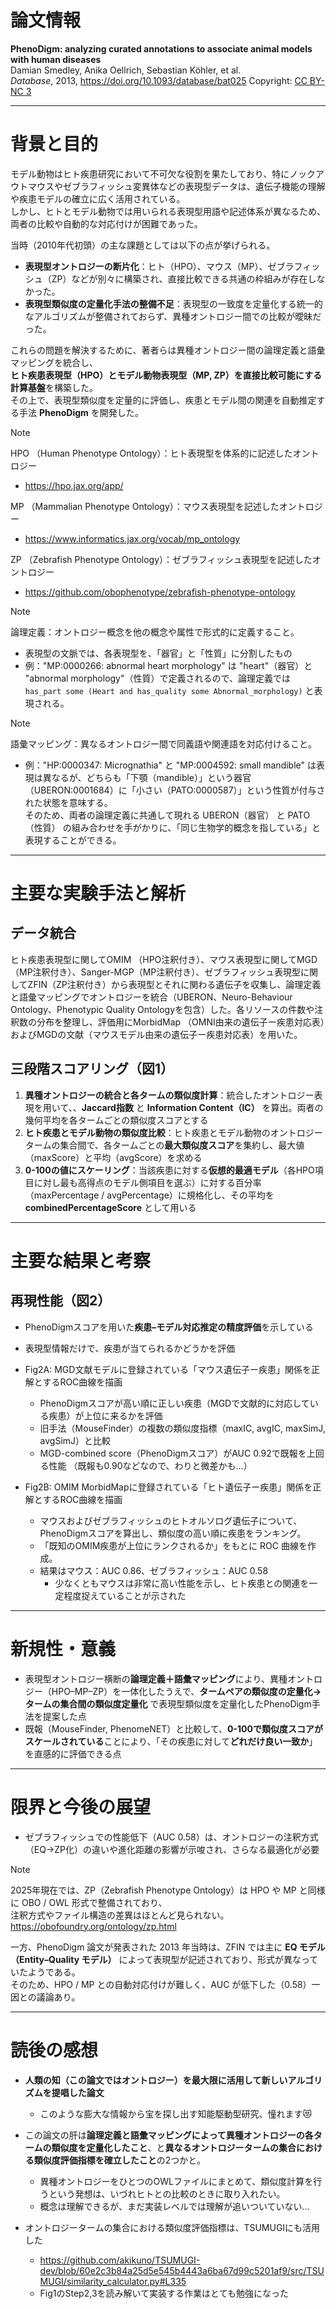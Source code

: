 # 論文情報
**PhenoDigm: analyzing curated annotations to associate animal models with human diseases**  
Damian Smedley, Anika Oellrich, Sebastian Köhler, et al.  
*Database*, 2013, https://doi.org/10.1093/database/bat025
Copyright: [CC BY-NC 3](https://creativecommons.org/licenses/by-nc/3.0/)

---

# 背景と目的

モデル動物はヒト疾患研究において不可欠な役割を果たしており、特にノックアウトマウスやゼブラフィッシュ変異体などの表現型データは、遺伝子機能の理解や疾患モデルの確立に広く活用されている。  
しかし、ヒトとモデル動物では用いられる表現型用語や記述体系が異なるため、両者の比較や自動的な対応付けが困難であった。  

当時（2010年代初頭）の主な課題としては以下の点が挙げられる。  
- **表現型オントロジーの断片化**：ヒト（HPO）、マウス（MP）、ゼブラフィッシュ（ZP）などが別々に構築され、直接比較できる共通の枠組みが存在しなかった。  
- **表現型類似度の定量化手法の整備不足**：表現型の一致度を定量化する統一的なアルゴリズムが整備されておらず、異種オントロジー間での比較が曖昧だった。  

これらの問題を解決するために、著者らは異種オントロジー間の論理定義と語彙マッピングを統合し、  
**ヒト疾患表現型（HPO）とモデル動物表現型（MP, ZP）を直接比較可能にする計算基盤**を構築した。  
その上で、表現型類似度を定量的に評価し、疾患とモデル間の関連を自動推定する手法 **PhenoDigm** を開発した。  

> [!NOTE]
> HPO （Human Phenotype Ontology）：ヒト表現型を体系的に記述したオントロジー  
> - https://hpo.jax.org/app/  
> 
> MP （Mammalian Phenotype Ontology）：マウス表現型を記述したオントロジー  
> - https://www.informatics.jax.org/vocab/mp_ontology  
> 
> ZP （Zebrafish Phenotype Ontology）：ゼブラフィッシュ表現型を記述したオントロジー  
> - https://github.com/obophenotype/zebrafish-phenotype-ontology


>[!NOTE]
> 論理定義：オントロジー概念を他の概念や属性で形式的に定義すること。  
> - 表現型の文脈では、各表現型を、「器官」と「性質」に分割したもの
> - 例："MP:0000266: abnormal heart morphology" は "heart"（器官）と "abnormal morphology"（性質）で定義されるので、論理定義では`has_part some (Heart and has_quality some Abnormal_morphology)` と表現される。  

>[!NOTE]
> 語彙マッピング：異なるオントロジー間で同義語や関連語を対応付けること。  
> - 例："HP:0000347: Micrognathia" と "MP:0004592: small mandible" は表現は異なるが、どちらも「下顎（mandible）」という器官（UBERON:0001684）に「小さい（PATO:0000587）」という性質が付与された状態を意味する。  
> そのため、両者の論理定義に共通して現れる UBERON（器官） と PATO（性質） の組み合わせを手がかりに、「同じ生物学的概念を指している」と表現することができる。  

---

# 主要な実験手法と解析

## データ統合

ヒト疾患表現型に関してOMIM （HPO注釈付き）、マウス表現型に関してMGD （MP注釈付き）、Sanger-MGP（MP注釈付き）、ゼブラフィッシュ表現型に関してZFIN（ZP注釈付き）から表現型とそれに関わる遺伝子を収集し、論理定義と語彙マッピングでオントロジーを統合（UBERON、Neuro-Behaviour Ontology、Phenotypic Quality Ontologyを包含）した。各リソースの件数や注釈数の分布を整理し、評価用にMorbidMap （OMNI由来の遺伝子ー疾患対応表）およびMGDの文献（マウスモデル由来の遺伝子ー疾患対応表）を用いた。

## 三段階スコアリング（図1）

1. **異種オントロジーの統合と各タームの類似度計算**：統合したオントロジー表現を用いて、、**Jaccard指数** と **Information Content（IC）** を算出。両者の幾何平均を各タームごとの類似度スコアとする  
2. **ヒト疾患とモデル動物の類似度比較**：ヒト疾患とモデル動物のオントロジータームの集合間で、各タームごとの**最大類似度スコア**を集約し、最大値（maxScore）と平均（avgScore）を求める  
3. **0-100の値にスケーリング**：当該疾患に対する**仮想的最適モデル**（各HPO項目に対し最も高得点のモデル側項目を選ぶ）に対する百分率（maxPercentage / avgPercentage）に規格化し、その平均を **combinedPercentageScore** として用いる  

---

# 主要な結果と考察

## 再現性能（図2）

- PhenoDigmスコアを用いた**疾患–モデル対応推定の精度評価**を示している

- 表現型情報だけで、疾患が当てられるかどうかを評価

- Fig2A: MGD文献モデルに登録されている「マウス遺伝子ー疾患」関係を正解とするROC曲線を描画
  - PhenoDigmスコアが高い順に正しい疾患（MGDで文献的に対応している疾患）が上位に来るかを評価
  - 旧手法（MouseFinder）の複数の類似度指標（maxIC, avgIC, maxSimJ, avgSimJ）と比較
  - MGD-combined score（PhenoDigmスコア）がAUC 0.92で既報を上回る性能 （既報も0.90などなので、わりと微差かも…）

- Fig2B: OMIM MorbidMapに登録されている「ヒト遺伝子ー疾患」関係を正解とするROC曲線を描画
  - マウスおよびゼブラフィッシュのヒトオルソログ遺伝子について、PhenoDigmスコアを算出し、類似度の高い順に疾患をランキング。
  - 「既知のOMIM疾患が上位にランクされるか」をもとに ROC 曲線を作成。
  - 結果はマウス：AUC 0.86、ゼブラフィッシュ：AUC 0.58
    - 少なくともマウスは非常に高い性能を示し、ヒト疾患との関連を一定程度捉えていることが示された

---

# 新規性・意義

- 表現型オントロジー横断の**論理定義＋語彙マッピング**により、異種オントロジー（HPO–MP–ZP）を一体化したうえで、**タームペアの類似度の定量化→ タームの集合間の類似度定量化** で表現型類似度を定量化したPhenoDigm手法を提案した点  
- 既報（MouseFinder, PhenomeNET）と比較して、**0-100で類似度スコアがスケールされている**ことにより、「その疾患に対して**どれだけ良い一致か**」を直感的に評価できる点  

---

# 限界と今後の展望

- ゼブラフィッシュでの性能低下（AUC 0.58）は、オントロジーの注釈方式（EQ→ZP化）の違いや進化距離の影響が示唆され、さらなる最適化が必要  

>[!NOTE]
> 2025年現在では、ZP（Zebrafish Phenotype Ontology）は HPO や MP と同様に OBO / OWL 形式で整備されており、  
> 注釈方式やファイル構造の差異はほとんど見られない。  
> https://obofoundry.org/ontology/zp.html  
> 
> 一方、PhenoDigm 論文が発表された 2013 年当時は、ZFIN では主に **EQ モデル（Entity–Quality モデル）** によって表現型が記述されており、形式が異なっていたようである。  
> そのため、HPO / MP との自動対応付けが難しく、AUC が低下した（0.58）一因との議論あり。  

---

# 読後の感想

- **人類の知（この論文ではオントロジー）を最大限に活用して新しいアルゴリズムを提唱した論文**
  - このような膨大な情報から宝を探し出す知能駆動型研究、憧れます😻

- この論文の肝は**論理定義と語彙マッピングによって異種オントロジーの各タームの類似度を定量化したこと**、と**異なるオントロジータームの集合における類似度評価指標を確立したこと**の2つかと。
  - 異種オントロジーをひとつのOWLファイルにまとめて、類似度計算を行うという発想は、いづれヒトとの比較のときに取り入れたい。
  - 概念は理解できるが、まだ実装レベルでは理解が追いついていない…

- オントロジータームの集合における類似度評価指標は、TSUMUGIにも活用した
  - https://github.com/akikuno/TSUMUGI-dev/blob/60e2c3b84a25d5e545b4443a6ba67d99c5201af9/src/TSUMUGI/similarity_calculator.py#L335
  - Fig1のStep2,3を読み解いて実装する作業はとても勉強になった


